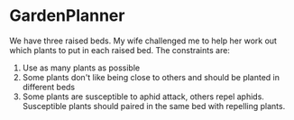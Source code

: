 # GardenPlanner

We have three raised beds. My wife challenged me to help her work out which plants to put in each raised bed. The constraints are:
1) Use as many plants as possible
2) Some plants don't like being close to others and should be planted in different beds
3) Some plants are susceptible to aphid attack, others repel aphids. Susceptible plants should paired in the same bed with repelling plants.

